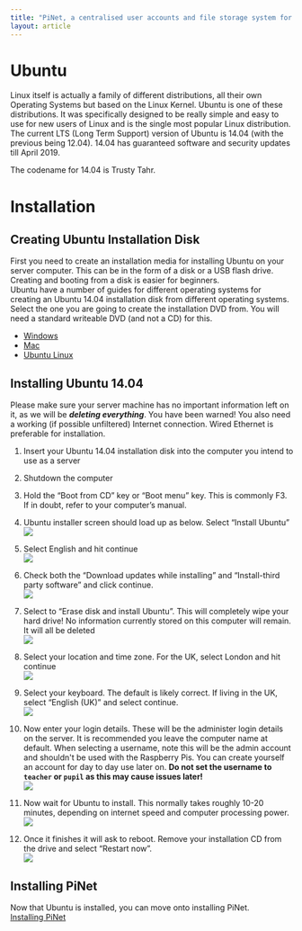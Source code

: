 ```yaml
---
title: "PiNet, a centralised user accounts and file storage system for a Raspberry Pi classroom."
layout: article
---
```


# Ubuntu

Linux itself is actually a family of different distributions, all their
own Operating Systems but based on the Linux Kernel. Ubuntu is one of
these distributions. It was specifically designed to be really simple
and easy to use for new users of Linux and is the single most popular
Linux distribution. The current LTS (Long Term Support) version of
Ubuntu is 14.04 (with the previous being 12.04). 14.04 has guaranteed
software and security updates till April 2019.

The codename for 14.04 is Trusty Tahr.

# Installation

## Creating Ubuntu Installation Disk
First you need to create an installation media for installing Ubuntu on your server computer. This can be in the form of
a disk or a USB flash drive. Creating and booting from a disk is easier for beginners.   
Ubuntu have a number of guides for different operating systems for creating an Ubuntu 14.04 installation disk from 
different operating systems.   
Select the one you are going to create the installation DVD from. You will need a standard writeable DVD (and not a CD) for this.      
- [Windows](http://www.ubuntu.com/download/desktop/burn-a-dvd-on-windows)   
- [Mac](http://www.ubuntu.com/download/desktop/burn-a-dvd-on-mac-osx)   
- [Ubuntu Linux](http://www.ubuntu.com/download/desktop/burn-a-dvd-on-ubuntu)   

## Installing Ubuntu 14.04


Please make sure your server machine has no important information left
on it, as we will be ***deleting everything***. You have been warned!
You also need a working (if possible unfiltered) Internet connection.
Wired Ethernet is preferable for installation.

1.  Insert your Ubuntu 14.04 installation disk into the computer you
    intend to use as a server

2.  Shutdown the computer

3.  Hold the “Boot from CD” key or “Boot menu” key. This is commonly F3.
    If in doubt, refer to your computer’s manual.

4.  Ubuntu installer screen should load up as below. Select “Install
    Ubuntu”   
    ![](/assets/images/image2.jpeg)   
   
5.  Select English and hit continue   
    ![](/assets/images/image3.jpeg)
   
6.  Check both the “Download updates while installing” and
    “Install-third party software” and click
    continue.   
    ![](/assets/images/image4.jpeg)   
   
7.  Select to “Erase disk and install Ubuntu”. This will completely wipe
    your hard drive! No information currently stored on this computer
    will remain. It will all be deleted    
    ![](/assets/images/image5.jpeg)   
   
8.  Select your location and time zone. For the UK, select London and
    hit continue       
    ![](/assets/images/image6.jpeg)   
   
9.  Select your keyboard. The default is likely correct. If living in
    the UK, select “English (UK)” and select
    continue.   
    ![](/assets/images/image7.jpeg)
   
10. Now enter your login details. These will be the administer login
    details on the server. It is recommended you leave the computer name
    at default. When selecting a username, note this will be the admin account and shouldn't be used with the Raspberry Pis.
    You can create yourself an account for day to day use later on. **Do not set the username to ```teacher``` or ```pupil``` as this may cause issues later!**       
    ![](/assets/images/image8.jpeg)

11. Now wait for Ubuntu to install. This normally takes roughly 10-20
    minutes, depending on internet speed and computer processing power.   
    ![](/assets/images/image9.jpeg)

12. Once it finishes it will ask to reboot. Remove your installation CD
    from the drive and select “Restart now”.   
    ![](/assets/images/image10.jpeg)

## Installing PiNet

Now that Ubuntu is installed, you can move onto installing PiNet.   
[Installing PiNet](installing-PiNet.html)
